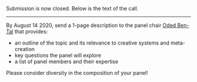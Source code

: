 Submission is now closed. Below is the text of the call.

--- 

By August 14 2020, send a 1-page description to the panel chair [Oded Ben-Tal](mailto:o.ben-tal@kingston.ac.uk) that provides: 
* an outline of the topic and its relevance to creative systems and meta-creation
* key questions the panel will explore 
* a list of panel members and their expertise 

Please consider diversity in the composition of your panel!
